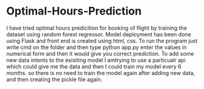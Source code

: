 # Optimal-Hours-Prediction
I have tried optimal hours predicition for booking of flight by training the dataset using random forest regressor.
Model deployment has been done using Flask and front end is created using html, css.
To run the program just write cmd on the folder and then type python app.py
enter the values in numerical form and then it would give you correct prediction.
To add some new data intents to the exisiting model I amtrying to use a particualr api which could give me the data and then I could train my model every 6 months.
so there is no need to train the model again after adding new data, and then creating the pickle file again.
